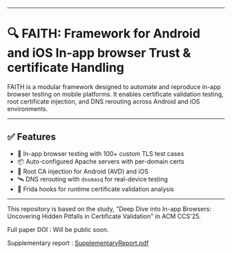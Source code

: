 
---

# 🔍 FAITH: Framework for Android and iOS In-app browser Trust & certificate Handling 

FAITH is a modular framework designed to automate and reproduce in-app browser testing on mobile platforms. It enables certificate validation testing, root certificate injection, and DNS rerouting across Android and iOS environments.

---


## ✅ Features

- 🧪 In-app browser testing with 100+ custom TLS test cases
- 📦 Auto-configured Apache servers with per-domain certs
- 🔐 Root CA injection for Android (AVD) and iOS
- 🛰️ DNS rerouting with `dnsmasq` for real-device testing
- 🧬 Frida hooks for runtime certificate validation analysis

---
This repository is based on the study, "Deep Dive into In-app Browsers: Uncovering Hidden Pitfalls in Certificate Validation" in ACM CCS'25.

Full paper DOI : Will be public soon.

Supplementary report : [SupplementaryReport.pdf](https://github.com/user-attachments/files/22132943/SupplementaryReport.pdf)


